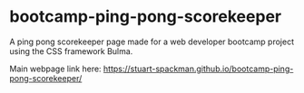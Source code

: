 # bootcamp-ping-pong-scorekeeper

A ping pong scorekeeper page made for a web developer bootcamp project using the CSS framework Bulma. 

Main webpage link here: https://stuart-spackman.github.io/bootcamp-ping-pong-scorekeeper/
